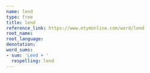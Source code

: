 ```yaml
---
name: lend
type: free
title: lend
reference_link: https://www.etymonline.com/word/lend
root_name: 
root_language: 
denotation: 
word_sums:
- sum: 'Lend + '
  respelling: lend
---
```

